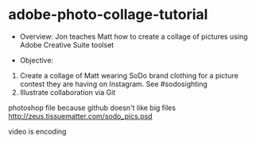 # adobe-photo-collage-tutorial

* Overview: 
Jon teaches Matt how to create a collage of pictures using Adobe Creative Suite toolset


* Objective: 
1) Create a collage of Matt wearing SoDo brand clothing for a picture contest they are having on Instagram. See #sodosighting
2) Illustrate collaboration via Git

photoshop file because github doesn't like big files
http://zeus.tissuematter.com/sodo_pics.psd

video is encoding
